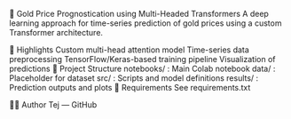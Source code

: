 
🧠 Gold Price Prognostication using Multi-Headed Transformers
A deep learning approach for time-series prediction of gold prices using a custom Transformer architecture.

📌 Highlights
Custom multi-head attention model
Time-series data preprocessing
TensorFlow/Keras-based training pipeline
Visualization of predictions
📁 Project Structure
notebooks/ : Main Colab notebook
data/ : Placeholder for dataset
src/ : Scripts and model definitions
results/ : Prediction outputs and plots
🧪 Requirements
See requirements.txt

🙋‍♂️ Author
Tej — GitHub
